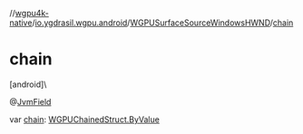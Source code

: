 //[wgpu4k-native](../../../index.md)/[io.ygdrasil.wgpu.android](../index.md)/[WGPUSurfaceSourceWindowsHWND](index.md)/[chain](chain.md)

# chain

[android]\

@[JvmField](https://kotlinlang.org/api/core/kotlin-stdlib/kotlin.jvm/-jvm-field/index.html)

var [chain](chain.md): [WGPUChainedStruct.ByValue](../-w-g-p-u-chained-struct/-by-value/index.md)